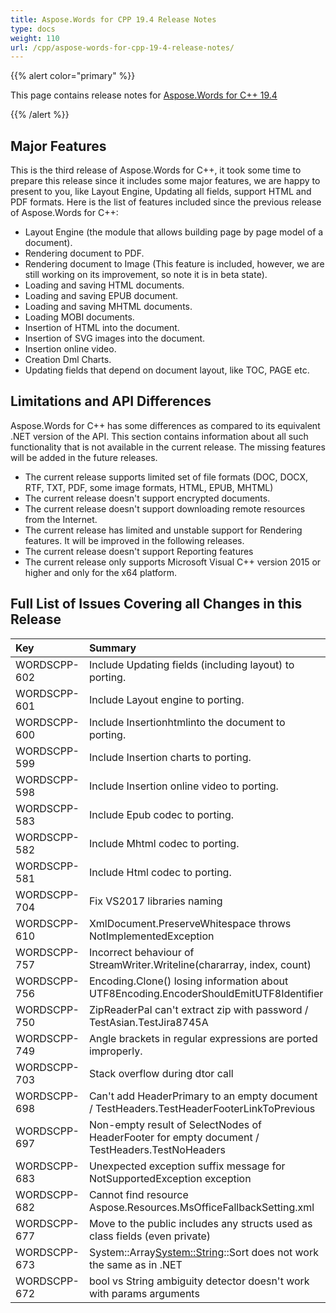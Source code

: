 ```yaml
---
title: Aspose.Words for CPP 19.4 Release Notes
type: docs
weight: 110
url: /cpp/aspose-words-for-cpp-19-4-release-notes/
---
```


{{% alert color="primary" %}} 

This page contains release notes for [Aspose.Words for C++ 19.4](https://www.nuget.org/packages/Aspose.Words.CPP/19.4)

{{% /alert %}} 

## **Major Features**

This is the third release of Aspose.Words for C++, it took some time to prepare this release since it includes some major features, we are happy to present to you, like Layout Engine, Updating all fields, support HTML and PDF formats. Here is the list of features included since the previous release of Aspose.Words for C++:

- Layout Engine (the module that allows building page by page model of a document).
- Rendering document to PDF.
- Rendering document to Image (This feature is included, however, we are still working on its improvement, so note it is in beta state).
- Loading and saving HTML documents.
- Loading and saving EPUB document.
- Loading and saving MHTML documents.
- Loading MOBI documents.
- Insertion of HTML into the document.
- Insertion of SVG images into the document.
- Insertion online video.
- Creation Dml Charts.
- Updating fields that depend on document layout, like TOC, PAGE etc.

## **Limitations and API Differences**

Aspose.Words for C++ has some differences as compared to its equivalent .NET version of the API. This section contains information about all such functionality that is not available in the current release.
The missing features will be added in the future releases.

- The current release supports limited set of file formats (DOC, DOCX, RTF, TXT, PDF, some image formats, HTML, EPUB, MHTML)
- The current release doesn't support encrypted documents.
- The current release doesn't support downloading remote resources from the Internet.
- The current release has limited and unstable support for Rendering features. It will be improved in the following releases.
- The current release doesn't support Reporting features
- The current release only supports Microsoft Visual C++ version 2015 or higher and only for the x64 platform.

## **Full List of Issues Covering all Changes in this Release**

|Key|Summary|Category|
| :- | :- | :- |
|WORDSCPP-602|Include Updating fields (including layout) to porting.|Feature|
|WORDSCPP-601|Include Layout engine to porting.|Feature|
|WORDSCPP-600|Include Insertionhtmlinto the document to porting.|Feature|
|WORDSCPP-599|Include Insertion charts to porting.|Feature|
|WORDSCPP-598|Include Insertion online video to porting.|Feature|
|WORDSCPP-583|Include Epub codec to porting.|Feature|
|WORDSCPP-582|Include Mhtml codec to porting.|Feature|
|WORDSCPP-581|Include Html codec to porting.|Feature|
|WORDSCPP-704|Fix VS2017 libraries naming|Enhancement|
|WORDSCPP-610|XmlDocument.PreserveWhitespace throws NotImplementedException|Enhancement|
|WORDSCPP-757|Incorrect behaviour of StreamWriter.Writeline(chararray, index, count)|Bug|
|WORDSCPP-756|Encoding.Clone() losing information about UTF8Encoding.EncoderShouldEmitUTF8Identifier|Bug|
|WORDSCPP-750|ZipReaderPal can't extract zip with password / TestAsian.TestJira8745A|Bug|
|WORDSCPP-749|Angle brackets in regular expressions are ported improperly.|Bug|
|WORDSCPP-703|Stack overflow during dtor call|Bug|
|WORDSCPP-698|Can't add HeaderPrimary to an empty document / TestHeaders.TestHeaderFooterLinkToPrevious|Bug|
|WORDSCPP-697|Non-empty result of SelectNodes of HeaderFooter for empty document / TestHeaders.TestNoHeaders|Bug|
|WORDSCPP-683|Unexpected exception suffix message for NotSupportedException exception|Bug|
|WORDSCPP-682|Cannot find resource Aspose.Resources.MsOfficeFallbackSetting.xml|Bug|
|WORDSCPP-677|Move to the public includes any structs used as class fields (even private)|Bug|
|WORDSCPP-673|System::Array<System::String>::Sort does not work the same as in .NET|Bug|
|WORDSCPP-672|bool vs String ambiguity detector doesn't work with params arguments|Bug|

